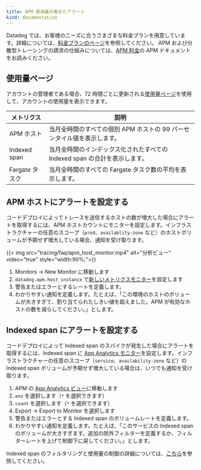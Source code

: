 ```yaml
---
title: APM 使用量の表示とアラート
kind: documentation
---
```

Datadog では、お客様のニーズに合うさまざまな料金プランを用意しています。詳細については、[料金プランのページ][1]を参照してください。
APM および分散型トレーシングの請求の仕組みについては、[APM 料金][2]の APM ドキュメントをお読みください。

## 使用量ページ

アカウントの管理者である場合、72 時間ごとに更新される[使用量ページ][3]を使用して、アカウントの使用量を表示できます。

| メトリクス         | 説明                                                                              |
|----------------|------------------------------------------------------------------------------------------|
| APM ホスト      | 当月全時間のすべての個別 APM ホストの 99 パーセンタイル値を表示します。 |
| Indexed span | 当月全時間のインデックス化されたすべての Indexed span の合計を表示します。         |
| Fargate タスク  | 当月全時間のすべての Fargate タスク数の平均を表示します。              |

## APM ホストにアラートを設定する

コードデプロイによってトレースを送信するホストの数が増大した場合にアラートを取得するには、APM ホストカウントにモニターを設定します。インフラストラクチャーの任意のスコープ（`prod`、`availablity-zone` など）のホストボリュームが予期せず増大している場合、通知を受け取ります。

{{< img src="tracing/faq/apm_host_monitor.mp4" alt="分析ビュー" video="true"  style="width:90%;">}}

1. Monitors -> New Monitor に移動します
2. `datadog.apm.host_instance` で[新しいメトリクスモニター][4]を設定します
3. 警告またはエラーとするレートを定義します。
4. わかりやすい通知を定義します。たとえば、「この環境のホストのボリュームが大きすぎて、割り当てられたしきい値を超えました。APM が有効なホストの数を減らしてください。」とします。

## Indexed span にアラートを設定する

コードデプロイによって Indexed span のスパイクが発生した場合にアラートを取得するには、Indexed span に [App Analytics モニター][5]を設定します。インフラストラクチャーの任意のスコープ（`service`、`availability-zone` など）の Indexed span ボリュームが予期せず増大している場合は、いつでも通知を受け取ります。

1. APM の [App Analytics ビュー][6]に移動します
2. `env` を選択します（`*` を選択できます）
3. `count` を選択します（`*` を選択できます）
4. Export -> Export to Monitor を選択します
5. 警告またはエラーとする Indexed span のボリュームレートを定義します。
6. わかりやすい通知を定義します。たとえば、「このサービスの Indexed span のボリュームが大きすぎます。追加の除外フィルターを定義するか、フィルターレートを上げて制御下に戻してください。」とします。

Indexed span のフィルタリングと使用量の制御の詳細については、[こちら][7]を参照してください。

[1]: https://www.datadoghq.com/pricing
[2]: /ja/account_management/billing/apm_distributed_tracing/
[3]: https://app.datadoghq.com/account/usage
[4]: https://app.datadoghq.com/monitors#create/metric
[5]: /ja/monitors/monitor_types/apm/?tab=traceanalytics#monitor-creation
[6]: https://app.datadoghq.com/apm/search/analytics
[7]: /ja/account_management/billing/usage_control_apm/
